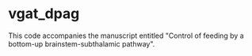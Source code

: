 # vgat_dpag
This code accompanies the manuscript entitled "Control of feeding by a bottom-up brainstem-subthalamic pathway".
